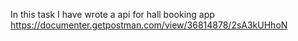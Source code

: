 In this task I have wrote a api for hall booking app 
https://documenter.getpostman.com/view/36814878/2sA3kUHhoN
